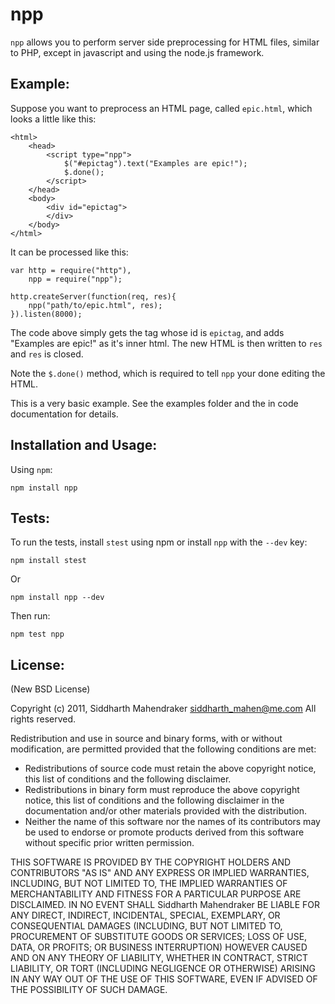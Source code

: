 # npp

`npp` allows you to perform server side preprocessing
for HTML files, similar to PHP, except in javascript
and using the node.js framework.

## Example:

Suppose you want to preprocess an HTML page, called `epic.html`,
which looks a little like this:

	<html>
		<head>
			<script type="npp">
				$("#epictag").text("Examples are epic!");
                $.done();
			</script>
		</head>
		<body>
			<div id="epictag">
			</div>
		</body>
	</html>

It can be processed like this:

	var http = require("http"),
		npp = require("npp");

	http.createServer(function(req, res){
		npp("path/to/epic.html", res);
	}).listen(8000);

The code above simply gets the tag whose id is `epictag`,
and adds "Examples are epic!" as it's inner html. The new
HTML is then written to `res` and `res` is closed.

Note the `$.done()` method, which is required
to tell `npp` your done editing the HTML.

This is a very basic example. See the examples folder and
the in code documentation for details.

## Installation and Usage:

Using `npm`:

	npm install npp

## Tests:

To run the tests, install `stest` using npm or install `npp` with the `--dev` key:

	npm install stest

Or

	npm install npp --dev

Then run:

	npm test npp

## License:

(New BSD License)

Copyright (c) 2011, Siddharth Mahendraker <siddharth_mahen@me.com>
All rights reserved.

Redistribution and use in source and binary forms, with or without
modification, are permitted provided that the following conditions are met:

* Redistributions of source code must retain the above copyright notice, this list of conditions and the following disclaimer.
* Redistributions in binary form must reproduce the above copyright notice, this list of conditions and the following disclaimer in the documentation and/or other materials provided with the distribution.
* Neither the name of this software nor the names of its contributors may be used to endorse or promote products derived from this software without specific prior written permission.

THIS SOFTWARE IS PROVIDED BY THE COPYRIGHT HOLDERS AND CONTRIBUTORS "AS IS" AND
ANY EXPRESS OR IMPLIED WARRANTIES, INCLUDING, BUT NOT LIMITED TO, THE IMPLIED
WARRANTIES OF MERCHANTABILITY AND FITNESS FOR A PARTICULAR PURPOSE ARE
DISCLAIMED. IN NO EVENT SHALL Siddharth Mahendraker BE LIABLE FOR ANY
DIRECT, INDIRECT, INCIDENTAL, SPECIAL, EXEMPLARY, OR CONSEQUENTIAL DAMAGES
(INCLUDING, BUT NOT LIMITED TO, PROCUREMENT OF SUBSTITUTE GOODS OR SERVICES;
LOSS OF USE, DATA, OR PROFITS; OR BUSINESS INTERRUPTION) HOWEVER CAUSED AND
ON ANY THEORY OF LIABILITY, WHETHER IN CONTRACT, STRICT LIABILITY, OR TORT
(INCLUDING NEGLIGENCE OR OTHERWISE) ARISING IN ANY WAY OUT OF THE USE OF THIS
SOFTWARE, EVEN IF ADVISED OF THE POSSIBILITY OF SUCH DAMAGE.
